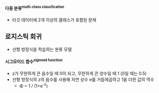 #### 다중 분류<sup>multi-class classfication</sup>
- 타깃 데이터에 2개 이상의 클래스가 포함된 문제
## 로지스틱 회귀
- 선형 방정식을 학습하는 분류 모델
#### 시그모이드 함수<sup>sigmoid function</sup>
- z가 무한하게 큰 음수일 때 0이 되고, 무한하게 큰 양수일 때 1 (0일 때는 0.5)
- 선형 방정식의 z의 음수를 사용해 자연 상수 e를 거듭제곱하고 1을 더한 값의 역수
  - Φ = 1 / (1+e<sup>-z</sup>)

